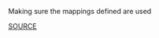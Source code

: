 Making sure the mappings defined are used

[SOURCE](https://github.com/aws-cloudformation/cfn-python-lint)